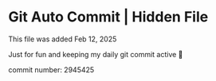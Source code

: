 # Git Auto Commit | Hidden File

This file was added Feb 12, 2025

Just for fun and keeping my daily git commit active 🤪

commit number: 2945425
